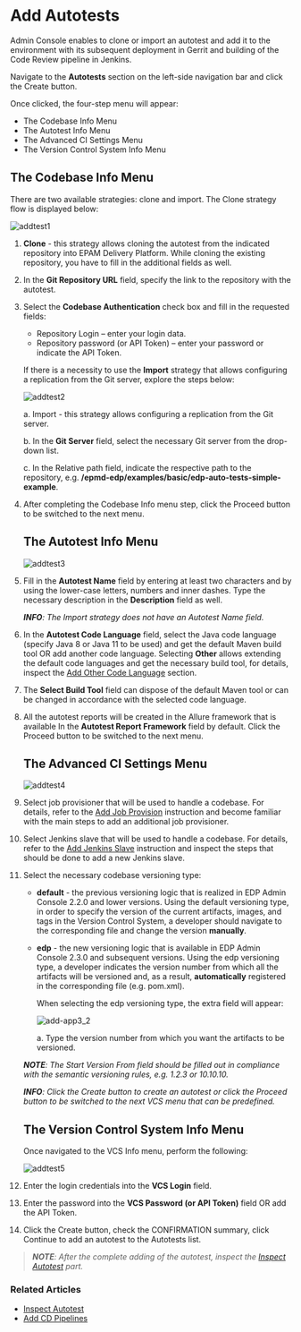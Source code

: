 # Add Autotests

Admin Console enables to clone or import an autotest and add it to the environment with its subsequent deployment in Gerrit and building of the Code Review pipeline in Jenkins. 

Navigate to the **Autotests** section on the left-side navigation bar and click the Create button.

Once clicked, the four-step menu will appear:

* The Codebase Info Menu 
* The Autotest Info Menu
* The Advanced CI Settings Menu
* The Version Control System Info Menu

## The Codebase Info Menu 

There are two available strategies: clone and import. The Clone strategy flow is displayed below:

![addtest1](../readme-resource/addtest1.png "addtest1")

1. **Clone** - this strategy allows cloning the autotest from the indicated repository into EPAM Delivery Platform. While cloning the existing repository, you have to fill in the additional fields as well.
2. In the **Git Repository URL** field, specify the link to the repository with the autotest.
3. Select the **Codebase Authentication** check box and fill in the requested fields:
    - Repository Login – enter your login data.
    - Repository password (or API Token) – enter your password or indicate the API Token.

    If there is a necessity to use the **Import** strategy that allows configuring a replication from the Git server, explore the steps below:

    ![addtest2](../readme-resource/addtest2.png "addtest2")

    a. Import - this strategy allows configuring a replication from the Git server.

    b. In the **Git Server** field, select the necessary Git server from the drop-down list.

    c. In the Relative path field, indicate the respective path to the repository, e.g. **/epmd-edp/examples/basic/edp-auto-tests-simple-example**.

4. After completing the Codebase Info menu step, click the Proceed button to be switched to the next menu.

    ## The Autotest Info Menu

    ![addtest3](../readme-resource/addtest3.png "addtest3")
 
5. Fill in the **Autotest Name** field by entering at least two characters and by using the lower-case letters, numbers and inner dashes. Type the necessary description in the **Description** field as well.

    _**INFO**: The Import strategy does not have an Autotest Name field._

6. In the **Autotest Code Language** field, select the Java code language (specify Java 8 or Java 11 to be used) and get the default Maven build tool OR add another code language. Selecting **Other** allows extending the default code languages and get the necessary build tool, for details, inspect the [Add Other Code Language](add_other_code_language.md) section.

7. The **Select Build Tool** field can dispose of the default Maven tool or can be changed in accordance with the selected code language.

8. All the autotest reports will be created in the Allure framework that is available In the **Autotest Report Framework** field by default. Click the Proceed button to be switched to the next menu.

    ## The Advanced CI Settings Menu

    ![addtest4](../readme-resource/addtest4.png "addtest4")

9. Select job provisioner that will be used to handle a codebase. For details, refer to the [Add Job Provision](https://github.com/epmd-edp/jenkins-operator/blob/master/documentation/add-job-provision.md#add-job-provision) instruction and become familiar with the main steps to add an additional job provisioner.

10. Select Jenkins slave that will be used to handle a codebase. For details, refer to the [Add Jenkins Slave](https://github.com/epmd-edp/jenkins-operator/blob/master/documentation/add-jenkins-slave.md#add-jenkins-slave) instruction and inspect the steps that should be done to add a new Jenkins slave.

11. Select the necessary codebase versioning type:
         
    * **default** - the previous versioning logic that is realized in EDP Admin Console 2.2.0 and lower versions. Using the default versioning type, in order to specify the version of the current artifacts, images, and tags in the Version Control System, a developer should navigate to the corresponding file and change the version **manually**.
          
    * **edp** - the new versioning logic that is available in EDP Admin Console 2.3.0 and subsequent versions. Using the edp versioning type, a developer indicates the version number from which all the artifacts will be versioned and, as a result, **automatically** registered in the corresponding file (e.g. pom.xml). 
         
      When selecting the edp versioning type, the extra field will appear:
             
      ![add-app3_2](../readme-resource/addapp3_2.png "add-app3_2")
         
      a. Type the version number from which you want the artifacts to be versioned.
         
    _**NOTE**: The Start Version From field should be filled out in compliance with the semantic versioning rules, e.g. 1.2.3 or 10.10.10._
    
    _**INFO**: Click the Create button to create an autotest or click the Proceed button to be switched to the next VCS menu that can be predefined._ 

    ## The Version Control System Info Menu

    Once navigated to the VCS Info menu, perform the following:
    
    ![addtest5](../readme-resource/addtest5.png "addtest5")

12. Enter the login credentials into the **VCS Login** field.

13. Enter the password into the **VCS Password (or API Token)** field OR add the API Token.

14. Click the Create button, check the CONFIRMATION summary, click Continue to add an autotest to the Autotests list. 

>_**NOTE**: After the complete adding of the autotest, inspect the [Inspect Autotest](documentation/inspect_autotest.md) part._

### Related Articles

* [Inspect Autotest](documentation/inspect_autotest.md)
* [Add CD Pipelines](documentation/add_cd_pipelines.md)